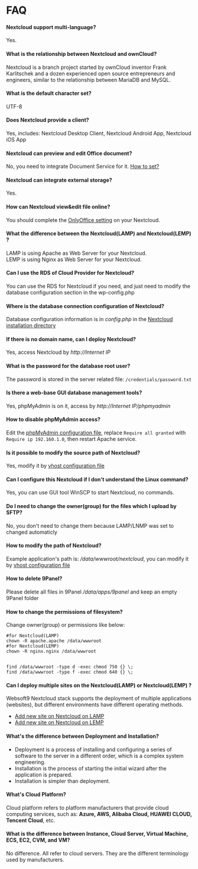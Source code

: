 # FAQ

#### Nextcloud support multi-language?

Yes.

#### What is the relationship between Nextcloud and ownCloud?

Nextcloud is a branch project started by ownCloud inventor Frank Karlitschek and a dozen experienced open source entrepreneurs and engineers, similar to the relationship between MariaDB and MySQL.


#### What is the default character set?

UTF-8

#### Does Nextcloud provide a client?

Yes, includes: Nextcloud Desktop Client, Nextcloud Android App, Nextcloud iOS App


#### Nextcloud can preview and edit Office document?

No, you need to integrate Document Service for it. [How to set?](/solution-more.html#nextcloud-preview-and-edit)

#### Nextcloud can integrate external storage?

Yes.

#### How can Nextcloud view&edit file online?

You should complete the [OnlyOffice setting](/solution-more.md#nextcloud-preview-and-edit) on your Nextcloud.

#### What the difference between the Nextcloud(LAMP) and Nextcloud(LEMP) ?

LAMP is using Apache as Web Server for your Nextcloud.  
LEMP is using Nginx as Web Server for your Nextcloud.

#### Can I use the RDS of Cloud Provider for Nextcloud?

You can use the RDS for Nextcloud if you need, and just need to modify the database configuration section in the wp-config.php

#### Where is the database connection configuration of Nextcloud?

Database configuration information is in *config.php* in the [Nextcloud installation directory](/stack-components.md#nextcloud)

#### If there is no domain name, can I deploy Nextcloud?

Yes, access Nextcloud by *http://Internet IP*

#### What is the password for the database root user?

The password is stored in the server related file: `/credentials/password.txt`

#### Is there a web-base GUI database management tools?

Yes, phpMyAdmin is on it, access by *http://Internet IP/phpmyadmin*

#### How to disable phpMyAdmin access?

Edit the  [phpMyAdmin configuration file](/stack-components.md#phpmyadmin), replace `Require all granted` with `Require ip 192.160.1.0`, then restart Apache service.

#### Is it possible to modify the source path of Nextcloud?

Yes, modify it by [vhost configuration file](/stack-components.md#apache)

#### Can I configure this Nextcloud if I don't understand the Linux command?

Yes, you can use GUI tool WinSCP to start Nextcloud, no commands.

#### Do I need to change the owner(group) for the files which I upload by SFTP?

No, you don't need to change them because LAMP/LNMP was set to changed automaticly

#### How to modify the path of Nextcloud?

Example application's path is: */data/wwwroot/nextcloud*, you can modify it by [vhost configuration file](/stack-components.md#apache)

#### How to delete 9Panel?

Please delete all files in 9Panel */data/apps/9panel* and keep an empty 9Panel folder

#### How to change the permissions of filesystem?

Change owner(group) or permissions like below:

```shell
#for Nextcloud(LAMP)
chown -R apache.apache /data/wwwroot
#for Nextcloud(LEMP)
chown -R nginx.nginx /data/wwwroot


find /data/wwwroot -type d -exec chmod 750 {} \;
find /data/wwwroot -type f -exec chmod 640 {} \;
```

#### Can I deploy multiple sites on the Nextcloud(LAMP) or Nextcloud(LEMP) ?

Websoft9 Nextcloud stack supports the deployment of multiple applications (websites), but different environments have different operating methods.

* [Add new site on Nextcloud on LAMP](https://support.websoft9.com/docs/lamp/solution-deployment.html#deploy-second-application)
* [Add new site on Nextcloud on LEMP](https://support.websoft9.com/docs/lnmp/solution-deployment.html#deploy-second-application)


#### What's the difference between Deployment and Installation?

- Deployment is a process of installing and configuring a series of software to the server in a different order, which is a complex system engineering.  
- Installation is the process of starting the initial wizard after the application is prepared.  
- Installation is simpler than deployment. 

#### What's Cloud Platform?

Cloud platform refers to platform manufacturers that provide cloud computing services, such as: **Azure, AWS, Alibaba Cloud, HUAWEI CLOUD, Tencent Cloud**, etc.

#### What is the difference between Instance, Cloud Server, Virtual Machine, ECS, EC2, CVM, and VM?

No difference. All refer to cloud servers. They are the different terminology used by manufacturers.